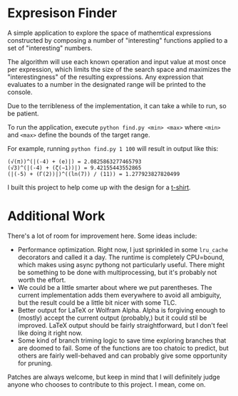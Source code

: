 # Expresison Finder

A simple application to explore the space of mathemtical expressions constructed by composing
a number of "interesting" functions applied to a set of "interesting" numbers.

The algorithm will use each known operation and input value at most once per expression, which
limits the size of the search space and maximizes the "interestingness" of the resulting
expressions. Any expression that evaluates to a number in the designated range will be printed
to the console.

Due to the terribleness of the implementation, it can take a while to run, so be patient.

To run the application, execute `python find.py <min> <max>` where `<min>` and `<max>` define
the bounds of the target range.

For example, running `python find.py 1 100` will result in output like this:

```
(√(π))^(|(-4) + (e)|) = 2.0825863277465793                  
(√3)^(|(-4) + (ζ(−1))|) = 9.42155443552865               
(|(-5) + (Γ(2))|)^((ln(7)) / (11)) = 1.277923827820499      
```

I built this project to help come up with the design for a
[t-shirt](https://www.teepublic.com/t-shirt/74788750-math).

# Additional Work

There's a lot of room for improvement here. Some ideas include:

- Performance optimization. Right now, I just sprinkled in some `lru_cache` decorators
  and called it a day. The runtime is completely CPU=bound, which makes using async pythong
  not particularly useful. There might be something to be done with multiprocessing, but
  it's probably not worth the effort.
- We could be a little smarter about where we put parentheses. The current implementation
  adds them everywhere to avoid all ambiguity, but the result could be a little bit nicer
  with some TLC.
- Better output for LaTeX or Wolfram Alpha.  Alpha is forgiving enough to (mostly) accept
  the current output (probably,) but it could stil be improved. LaTeX output should be
  fairly straightforward, but I don't feel like doing it right now.
- Some kind of branch triming logic to save time exploring branches that are doomed to
  fail. Some of the functions are too chatoic to predict, but others are fairly well-behaved
  and can probably give some opportunity for pruning.

Patches are always welcome, but keep in mind that I will definitely judge anyone who chooses
to contribute to this project. I mean, come on.
